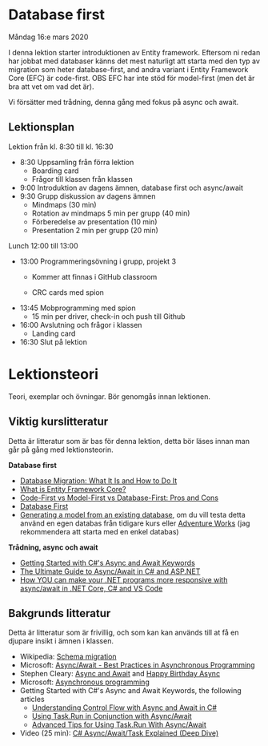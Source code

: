 # Database first

Måndag 16:e mars 2020

I denna lektion starter introduktionen av Entity framework. Eftersom ni redan har jobbat med databaser känns det mest naturligt att starta med den typ av migration som heter database-first, and andra variant i Entity Framework Core (EFC) är code-first. OBS EFC har inte stöd för model-first (men det är bra att vet om vad det är).

Vi försätter med trådning, denna gång med fokus på async och await.

## Lektionsplan
Lektion från kl. 8:30 till kl. 16:30

* 8:30 Uppsamling från förra lektion
  * Boarding card
  * Frågor till klassen från klassen
* 9:00 Introduktion av dagens ämnen, database first och async/await
* 9:30 Grupp diskussion av dagens ämnen
  - Mindmaps (30 min)
  - Rotation av mindmaps 5 min per grupp (40 min)
  - Förberedelse av presentation (10 min)
  - Presentation 2 min per grupp (20 min)

Lunch 12:00 till 13:00

* 13:00 Programmeringsövning i grupp, projekt 3
  * Kommer att finnas i GitHub classroom

  * CRC cards med spion

- 13:45 Mobprogramming med spion
  - 15 min per driver, check-in och push till Github
- 16:00 Avslutning och frågor i klassen
  - Landing card
- 16:30 Slut på lektion

# Lektionsteori

Teori, exemplar och övningar. Bör genomgås innan lektionen.

## Viktig kurslitteratur
Detta är litteratur som är bas för denna lektion, detta bör läses innan man går på gång med lektionsteorin.

**Database first**

* [Database Migration: What It Is and How to Do It](https://rollout.io/blog/database-migration/)
* [What is Entity Framework Core?](https://www.learnentityframeworkcore.com/#what-is-entity-framework-core)
* [Code-First vs Model-First vs Database-First: Pros and Cons](https://www.ryadel.com/en/code-first-model-first-database-first-vs-comparison-orm-asp-net-core-entity-framework-ef-data/)
* [Database First](https://entityframeworkcore.com/approach-database-first)
* [Generating a model from an existing database](https://www.learnentityframeworkcore.com/walkthroughs/existing-database), om du vill testa detta använd en egen databas från tidigare kurs eller [Adventure Works](https://github.com/microsoft/sql-server-samples/tree/master/samples/databases/adventure-works) (jag rekommendera att starta med en enkel databas)

**Trådning, async och await**

* [Getting Started with C#'s Async and Await Keywords](https://www.pluralsight.com/guides/csharp-async-await-keywords-getting-started)
* [The Ultimate Guide to Async/Await in C# and ASP.NET](https://exceptionnotfound.net/async-await-in-asp-net-csharp-ultimate-guide/)
* [How YOU can make your .NET programs more responsive with async/await in .NET Core, C# and VS Code](https://dev.to/dotnet/how-you-can-make-your-net-programs-faster-with-asynchronous-code-in-net-core-c-and-vs-code-471c)
  

## Bakgrunds litteratur
Detta är litteratur som är frivillig, och som kan kan används till at få en djupare insikt i ämnen i klassen.

* Wikipedia: [Schema migration](https://en.wikipedia.org/wiki/Schema_migration)
* Microsoft: [Async/Await - Best Practices in Asynchronous Programming](https://docs.microsoft.com/en-us/archive/msdn-magazine/2013/march/async-await-best-practices-in-asynchronous-programming)
* Stephen Cleary: [Async and Await](https://blog.stephencleary.com/2012/02/async-and-await.html) and [Happy Birthday Async](https://blog.stephencleary.com/2017/09/happy-birthday-async.html)
* Microsoft: [Asynchronous programming](https://docs.microsoft.com/en-us/dotnet/csharp/async)
* Getting Started with C#'s Async and Await Keywords, the following articles
  * [Understanding Control Flow with Async and Await in C#](https://www.pluralsight.com/guides/understand-control-flow-async-await/)
  * [Using Task.Run in Conjunction with Async/Await](https://www.pluralsight.com/guides/using-task-run-async-await)
  * [Advanced Tips for Using Task.Run With Async/Await](https://www.pluralsight.com/guides/advanced-tips-using-task-run-async-wait)
* Video (25 min): [C# Async/Await/Task Explained (Deep Dive)](https://www.youtube.com/watch?v=il9gl8MH17s)
